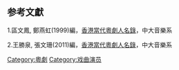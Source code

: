 ## 参考文獻

<div class="references-small">

<references />

</div>

1.區文鳳, 鄭燕虹(1999)編，[香港當代粵劇人名錄](http://library.hku.hk/search~S6?/X%7B216129%7D%7B214824%7D%7B214c39%7D%7B213073%7D%7B21505c%7D%7B21337e%7D%7B213064%7D%7B213545%7D%7B215d74%7D&SORT=D/X%7B216129%7D%7B214824%7D%7B214c39%7D%7B213073%7D%7B21505c%7D%7B21337e%7D%7B213064%7D%7B213545%7D%7B215d74%7D&SORT=D&SUBKEY=%E9%A6%99%E6%B8%AF%E7%95%B6%E4%BB%A3%E7%B2%A4%E5%8A%87%E4%BA%BA%E5%90%8D%E9%8C%84/1%2C28%2C28%2CB/frameset&FF=X%7B216129%7D%7B214824%7D%7B214c39%7D%7B213073%7D%7B21505c%7D%7B21337e%7D%7B213064%7D%7B213545%7D%7B215d74%7D&SORT=D&2%2C2%2C)，中大音樂系

2.王勝泉, 張文珊(2011)編，[香港當代粵劇人名錄](http://library.hku.hk/search~S6?/X%7B216129%7D%7B214824%7D%7B214c39%7D%7B213073%7D%7B21505c%7D%7B21337e%7D%7B213064%7D%7B213545%7D%7B215d74%7D&SORT=D/X%7B216129%7D%7B214824%7D%7B214c39%7D%7B213073%7D%7B21505c%7D%7B21337e%7D%7B213064%7D%7B213545%7D%7B215d74%7D&SORT=D&SUBKEY=%E9%A6%99%E6%B8%AF%E7%95%B6%E4%BB%A3%E7%B2%A4%E5%8A%87%E4%BA%BA%E5%90%8D%E9%8C%84/1%2C28%2C28%2CB/frameset&FF=X%7B216129%7D%7B214824%7D%7B214c39%7D%7B213073%7D%7B21505c%7D%7B21337e%7D%7B213064%7D%7B213545%7D%7B215d74%7D&SORT=D&1%2C1%2C)，中大音樂系

[Category:粵劇](https://zh.wikipedia.org/wiki/Category:粵劇 "wikilink") [Category:戏曲演员](https://zh.wikipedia.org/wiki/Category:戏曲演员 "wikilink")
